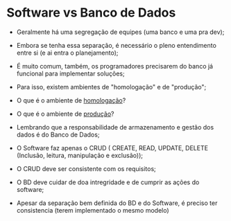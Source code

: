 # Software vs Banco de Dados

- Geralmente há uma segregação de equipes (uma banco e uma pra dev);
- Embora se tenha essa separação, é necessário o pleno entendimento entre si (e ai entra o planejamento);
- É muito comum, também, os programadores precisarem do banco já funcional para implementar soluções;
- Para isso, existem ambientes de "homologação" e de "produção";
- O que é o ambiente de [homologação](https://media.discordapp.net/attachments/1033700307106025482/1035239542107668590/unknown.png?width=882&height=496)?
- O que é o ambiente de [produção](https://media.discordapp.net/attachments/1033700307106025482/1035240183777460324/unknown.png?width=862&height=496)?

- Lembrando que a responsabilidade de armazenamento e gestão dos dados é do Banco de Dados;
- O Software faz apenas o CRUD ( CREATE, READ, UPDATE, DELETE (Inclusão, leitura, manipulação e exclusão));
- O CRUD deve ser consistente com os requisitos;
- O BD deve cuidar de doa intregridade e de cumprir as ações do software;
- Apesar da separação bem definida do BD e do Software, é preciso ter consistencia (terem implementado o mesmo modelo)

